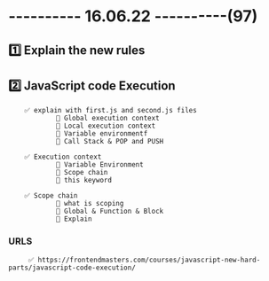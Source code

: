 # ---------- 16.06.22 ----------(97)

## 1️⃣ Explain the new rules

## 2️⃣ JavaScript code Execution

        ✅ explain with first.js and second.js files
                🔷 Global execution context
                🔷 Local execution context
                🔷 Variable environmentf
                🔷 Call Stack & POP and PUSH

        ✅ Execution context
                🔷 Variable Environment
                🔷 Scope chain
                🔷 this keyword

        ✅ Scope chain
                🔷 what is scoping
                🔷 Global & Function & Block
                🔷 Explain

### URLS

         ✅ https://frontendmasters.com/courses/javascript-new-hard-parts/javascript-code-execution/
